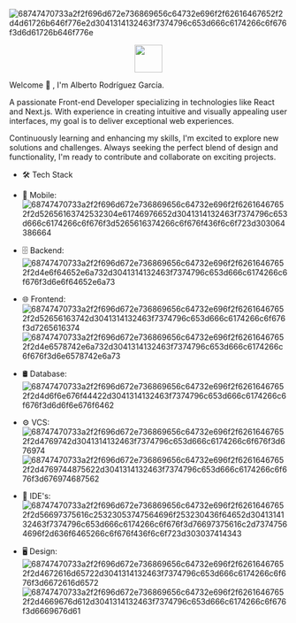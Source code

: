 ![68747470733a2f2f696d672e736869656c64732e696f2f62616467652f2d4d61726b646f776e2d3041314132463f7374796c653d666c6174266c6f676f3d6d61726b646f776e](https://github.com/albertorg/albertorg/assets/57998849/47aeaae5-066e-4f28-9620-d2692bb15e6a)
<p align="center">
  <img src="https://github.com/albertorg/albertorg/assets/57998849/d87f215c-1138-46d3-8153-7fb6234a9436" width="50" height="50"/>
</p>


Welcome 👋 , I'm Alberto Rodríguez García.

A passionate Front-end Developer specializing in technologies like React and Next.js. With experience in creating intuitive and visually appealing user interfaces, my goal is to deliver exceptional web experiences. 

Continuously learning and enhancing my skills, I'm excited to explore new solutions and challenges. Always seeking the perfect blend of design and functionality, I'm ready to contribute and collaborate on exciting projects.

- 🛠  Tech Stack
- 📱  Mobile:  ![68747470733a2f2f696d672e736869656c64732e696f2f62616467652f2d52656163742532304e61746976652d3041314132463f7374796c653d666c6174266c6f676f3d5265616374266c6f676f436f6c6f723d303064386664](https://github.com/albertorg/albertorg/assets/57998849/81dbe4b8-76df-4b37-9d31-2306556244ae)

- 🗄  Backend:  ![68747470733a2f2f696d672e736869656c64732e696f2f62616467652f2d4e6f64652e6a732d3041314132463f7374796c653d666c6174266c6f676f3d6e6f64652e6a73](https://github.com/albertorg/albertorg/assets/57998849/fcf1c0a6-7256-42a9-8a95-9ce44379db6e)

- 🌐  Frontend:  ![68747470733a2f2f696d672e736869656c64732e696f2f62616467652f2d52656163742d3041314132463f7374796c653d666c6174266c6f676f3d7265616374](https://github.com/albertorg/albertorg/assets/57998849/f4bc89d9-2a08-4749-be04-2000604661f9)
![68747470733a2f2f696d672e736869656c64732e696f2f62616467652f2d4e6578742e6a732d3041314132463f7374796c653d666c6174266c6f676f3d6e6578742e6a73](https://github.com/albertorg/albertorg/assets/57998849/ec8e0be7-8763-44f1-b794-e21b701b43ed)

- 🛢  Database:   ![68747470733a2f2f696d672e736869656c64732e696f2f62616467652f2d4d6f6e676f44422d3041314132463f7374796c653d666c6174266c6f676f3d6d6f6e676f6462](https://github.com/albertorg/albertorg/assets/57998849/9c645a14-d9ff-4c4d-a213-a934f20e651c)

- ⚙️  VCS:   ![68747470733a2f2f696d672e736869656c64732e696f2f62616467652f2d4769742d3041314132463f7374796c653d666c6174266c6f676f3d676974](https://github.com/albertorg/albertorg/assets/57998849/36d39d01-dd8a-41a3-8e30-2df321cf7160)
![68747470733a2f2f696d672e736869656c64732e696f2f62616467652f2d4769744875622d3041314132463f7374796c653d666c6174266c6f676f3d676974687562](https://github.com/albertorg/albertorg/assets/57998849/04c13974-4437-4f3a-8098-f895fd3e2671)

- 🔧  IDE's:  ![68747470733a2f2f696d672e736869656c64732e696f2f62616467652f2d56697375616c25323053747564696f253230436f64652d3041314132463f7374796c653d666c6174266c6f676f3d76697375616c2d73747564696f2d636f6465266c6f676f436f6c6f723d303037414343](https://github.com/albertorg/albertorg/assets/57998849/3ca8f36a-28b4-4378-9261-60161ff68ba1)

- 🖥  Design:   ![68747470733a2f2f696d672e736869656c64732e696f2f62616467652f2d4672616d65722d3041314132463f7374796c653d666c6174266c6f676f3d6672616d6572](https://github.com/albertorg/albertorg/assets/57998849/5b9bff4f-df88-4d31-ade9-af1592707c75)
![68747470733a2f2f696d672e736869656c64732e696f2f62616467652f2d4669676d612d3041314132463f7374796c653d666c6174266c6f676f3d6669676d61](https://github.com/albertorg/albertorg/assets/57998849/d48f26c4-b0f4-432b-9d32-541705987a17)




<!--
**albertorg/albertorg** is a ✨ _special_ ✨ repository because its `README.md` (this file) appears on your GitHub profile.

Here are some ideas to get you started:

- 🔭 I’m currently working on ...
- 🌱 I’m currently learning ...
- 👯 I’m looking to collaborate on ...
- 🤔 I’m looking for help with ...
- 💬 Ask me about ...
- 📫 How to reach me: ...
- 😄 Pronouns: ...
- ⚡ Fun fact: ...
-->
